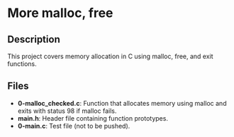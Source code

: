 # More malloc, free
## Description
This project covers memory allocation in C using malloc, free, and exit functions.

## Files
- **0-malloc_checked.c**: Function that allocates memory using malloc and exits with status 98 if malloc fails.
- **main.h**: Header file containing function prototypes.
- **0-main.c**: Test file (not to be pushed).

